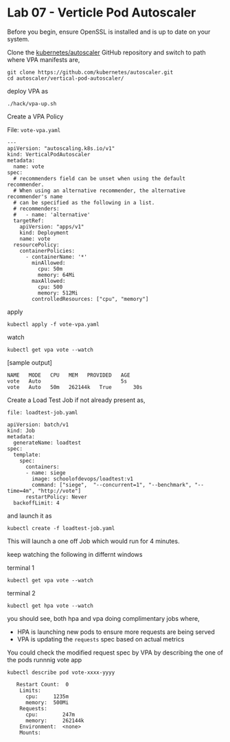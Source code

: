 # Lab 07 - Verticle Pod Autoscaler


Before you begin, ensure OpenSSL is installed and is up to date on your system. 


Clone the [kubernetes/autoscaler](https://github.com/kubernetes/autoscaler) GitHub repository and switch to path where VPA manifests are, 

```
git clone https://github.com/kubernetes/autoscaler.git
cd autoscaler/vertical-pod-autoscaler/ 

```


deploy VPA as 

```
./hack/vpa-up.sh
```



Create a VPA Policy 

File: `vote-vpa.yaml`

```
---
apiVersion: "autoscaling.k8s.io/v1"
kind: VerticalPodAutoscaler
metadata:
  name: vote
spec:
  # recommenders field can be unset when using the default recommender.
  # When using an alternative recommender, the alternative recommender's name
  # can be specified as the following in a list.
  # recommenders:
  #   - name: 'alternative'
  targetRef:
    apiVersion: "apps/v1"
    kind: Deployment
    name: vote
  resourcePolicy:
    containerPolicies:
      - containerName: '*'
        minAllowed:
          cpu: 50m
          memory: 64Mi
        maxAllowed:
          cpu: 500
          memory: 512Mi
        controlledResources: ["cpu", "memory"]
```


apply 

```
kubectl apply -f vote-vpa.yaml
```

watch 

```
kubectl get vpa vote --watch

```

[sample output]

```
NAME   MODE   CPU   MEM   PROVIDED   AGE
vote   Auto                          5s
vote   Auto   50m   262144k   True       30s
```



Create a Load Test Job if not already present as,

`file: loadtest-job.yaml`

```
apiVersion: batch/v1
kind: Job
metadata:
  generateName: loadtest
spec:
  template:
    spec:
      containers:
      - name: siege
        image: schoolofdevops/loadtest:v1
        command: ["siege",  "--concurrent=1", "--benchmark", "--time=4m", "http://vote"]
      restartPolicy: Never
  backoffLimit: 4
```

and launch it as

```
kubectl create -f loadtest-job.yaml
```

This will launch a one off Job which would run for 4 minutes.


keep watching the following in differnt windows 

terminal  1 
```
kubectl get vpa vote --watch
```

terminal 2
```
kubectl get hpa vote --watch
```

you should see, both hpa and vpa doing complimentary jobs where, 
* HPA is launching new pods to ensure more requests are being served 
* VPA is updating the `requests` spec based on actual metrics 

You could check the modified request spec by VPA by describing the one of the pods runnnig vote app 

```
kubectl describe pod vote-xxxx-yyyy
```

```
   Restart Count:  0
    Limits:
      cpu:     1235m
      memory:  500Mi
    Requests:
      cpu:        247m
      memory:     262144k
    Environment:  <none>
    Mounts:
```


